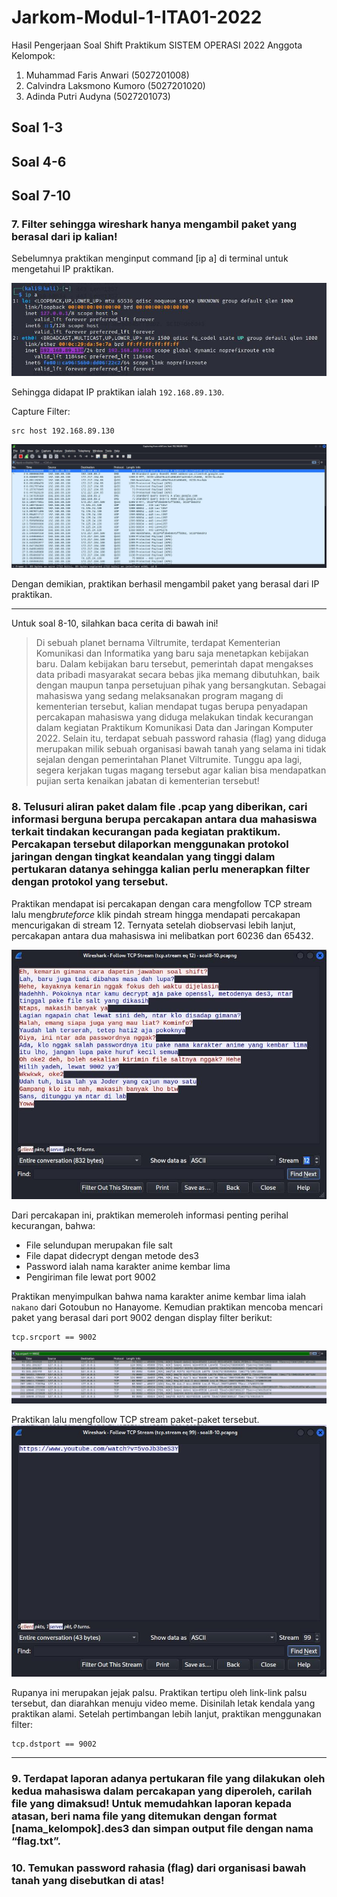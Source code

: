 # Jarkom-Modul-1-ITA01-2022

Hasil Pengerjaan Soal Shift Praktikum SISTEM OPERASI 2022
Anggota Kelompok:
1. Muhammad Faris Anwari (5027201008)
2. Calvindra Laksmono Kumoro (5027201020)
3. Adinda Putri Audyna (5027201073)

## Soal 1-3

## Soal 4-6

## Soal 7-10
### 7. Filter sehingga wireshark hanya mengambil paket yang berasal dari ip kalian!

Sebelumnya praktikan menginput command [ip a] di terminal untuk mengetahui IP praktikan.

![ip a](./img/7_ip.jpg)

Sehingga didapat IP praktikan ialah `192.168.89.130`.

Capture Filter: 
```
src host 192.168.89.130
```

![capture](./img/7_cap.jpg)

Dengan demikian, praktikan berhasil mengambil paket yang berasal dari IP praktikan.

---

Untuk soal 8-10, silahkan baca cerita di bawah ini!

> Di sebuah planet bernama Viltrumite, terdapat Kementerian Komunikasi dan Informatika yang baru saja menetapkan kebijakan baru. Dalam kebijakan baru tersebut, pemerintah dapat mengakses data pribadi masyarakat secara bebas jika memang dibutuhkan, baik dengan maupun tanpa persetujuan pihak yang bersangkutan. Sebagai mahasiswa yang sedang melaksanakan program magang di kementerian tersebut, kalian mendapat tugas berupa penyadapan percakapan mahasiswa yang diduga melakukan tindak kecurangan dalam kegiatan Praktikum Komunikasi Data dan Jaringan Komputer 2022. Selain itu, terdapat sebuah password rahasia (flag) yang diduga merupakan milik sebuah organisasi bawah tanah yang selama ini tidak sejalan dengan pemerintahan Planet Viltrumite. Tunggu apa lagi, segera kerjakan tugas magang tersebut agar kalian bisa mendapatkan pujian serta kenaikan jabatan di kementerian tersebut!

### 8. Telusuri aliran paket dalam file .pcap yang diberikan, cari informasi berguna berupa percakapan antara dua mahasiswa terkait tindakan kecurangan pada kegiatan praktikum. Percakapan tersebut dilaporkan menggunakan protokol jaringan dengan tingkat keandalan yang tinggi dalam pertukaran datanya sehingga kalian perlu menerapkan filter dengan protokol yang tersebut.

Praktikan mendapat isi percakapan dengan cara mengfollow TCP stream lalu meng*bruteforce* klik pindah stream hingga mendapati percakapan mencurigakan di stream 12. Ternyata setelah diobservasi lebih lanjut, percakapan antara dua mahasiswa ini melibatkan port 60236 dan 65432.

![convo](/img/8_stream_12.jpg)

Dari percakapan ini, praktikan memeroleh informasi penting perihal kecurangan, bahwa:
- File selundupan merupakan file salt
- File dapat didecrypt dengan metode des3
- Password ialah nama karakter anime kembar lima
- Pengiriman file lewat port 9002

Praktikan menyimpulkan bahwa nama karakter anime kembar lima ialah `nakano` dari Gotoubun no Hanayome. Kemudian praktikan mencoba mencari paket yang berasal dari port 9002 dengan display filter berikut:

```
tcp.srcport == 9002
```
![filter 9002](/img/9_9002.jpg)

Praktikan lalu mengfollow TCP stream paket-paket tersebut.
![link youtube](/img/9_yutub.jpg)

Rupanya ini merupakan jejak palsu. Praktikan tertipu oleh link-link palsu tersebut, dan diarahkan menuju video meme. Disinilah letak kendala yang praktikan alami. Setelah pertimbangan lebih lanjut, praktikan menggunakan filter:
```
tcp.dstport == 9002
```


---

### 9. Terdapat laporan adanya pertukaran file yang dilakukan oleh kedua mahasiswa dalam percakapan yang diperoleh, carilah file yang dimaksud! Untuk memudahkan laporan kepada atasan, beri nama file yang ditemukan dengan format [nama_kelompok].des3 dan simpan output file dengan nama “flag.txt”.

### 10. Temukan password rahasia (flag) dari organisasi bawah tanah yang disebutkan di atas!
